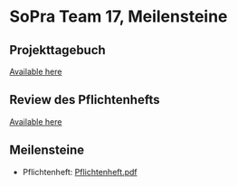 # SoPra Team 17, Meilensteine

## Projekttagebuch
[Available here](https://docs.google.com/spreadsheets/d/1n94XzSxn1x1_rmOzGhZflvWS_YfIYIMpAlM_7pmi5IM/edit?usp=sharing)

## Review des Pflichtenhefts
[Available here](https://docs.google.com/document/d/1wHercj-Nz7JqCtpdIvaLrYUylO9zTXpW5aGWWm9G5_A/edit?usp=sharing)

## Meilensteine
* Pflichtenheft: [Pflichtenheft.pdf](https://sopra-team-17.github.io/Meilensteine/Pflichtenheft.pdf)
